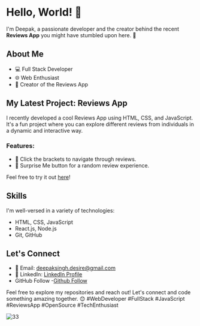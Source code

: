 # Hello, World! 👋

I'm Deepak, a passionate developer and the creator behind the recent **Reviews App** you might have stumbled upon here. 🚀

## About Me

- 💻 Full Stack Developer
- 🌐 Web Enthusiast
- 🚀 Creator of the Reviews App

## My Latest Project: Reviews App

I recently developed a cool Reviews App using HTML, CSS, and JavaScript. It's a fun project where you can explore different reviews from individuals in a dynamic and interactive way. 
### Features:

- 🔄 Click the brackets to navigate through reviews.
- 🎉 Surprise Me button for a random review experience.

Feel free to try it out [here]( https://codster15.github.io/Review--project/)!

## Skills

I'm well-versed in a variety of technologies:

- HTML, CSS, JavaScript
- React.js, Node.js
- Git, GitHub


## Let's Connect



- 📧 Email: deepaksingh.desire@gmail.com
- 💼 LinkedIn: [ LinkedIn Profile](https://www.linkedin.com/in/codster-dev-9638b1205/)
- GitHub Follow -[Github Follow](https://github.com/codster15)

Feel free to explore my repositories and reach out! Let's connect and code something amazing together. 😊
#WebDeveloper #FullStack #JavaScript #ReviewsApp #OpenSource #TechEnthusiast

![33](https://github.com/codster15/Review--project/assets/127374043/45c1a024-82a0-4c3d-9531-d8c0724f2b62)
